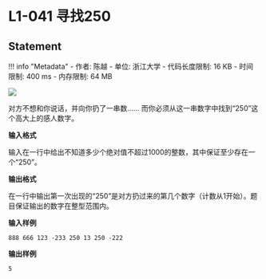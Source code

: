
# L1-041 寻找250

## Statement

!!! info "Metadata"
    - 作者: 陈越
    - 单位: 浙江大学
    - 代码长度限制: 16 KB
    - 时间限制: 400 ms
    - 内存限制: 64 MB

![](~/365)

对方不想和你说话，并向你扔了一串数…… 而你必须从这一串数字中找到“250”这个高大上的感人数字。

**输入格式**

输入在一行中给出不知道多少个绝对值不超过1000的整数，其中保证至少存在一个“250”。

**输出格式**

在一行中输出第一次出现的“250”是对方扔过来的第几个数字（计数从1开始）。题目保证输出的数字在整型范围内。

**输入样例**
```plaintext
888 666 123 -233 250 13 250 -222
```

**输出样例**
```plaintext
5
```

